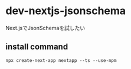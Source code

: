 # dev-nextjs-jsonschema
Next.jsでJsonSchemaを試したい

## install command
```
npx create-next-app nextapp --ts --use-npm

```